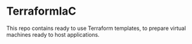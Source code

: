 # TerraformIaC
This repo contains ready to use Terraform templates, to prepare virtual machines ready to host applications.
